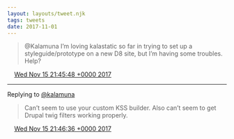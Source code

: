 ```yaml
---
layout: layouts/tweet.njk
tags: tweets
date: 2017-11-01
---
```


> @Kalamuna I’m loving kalastatic so far in trying to set up a styleguide/prototype on a new D8 site, but I’m having some troubles\. Help?

<img src="/img/tweet-media/tweet.ico" width="12" /> [Wed Nov 15 21:45:48 +0000 2017](https://twitter.com/timwasson/status/930914757883908097)

----

Replying to [@kalamuna](https://twitter.com/timwasson/status/930914757883908097)

> Can’t seem to use your custom KSS builder\. Also can’t seem to get Drupal twig filters working properly\.

<img src="/img/tweet-media/tweet.ico" width="12" /> [Wed Nov 15 21:46:36 +0000 2017](https://twitter.com/timwasson/status/930914957767651334)